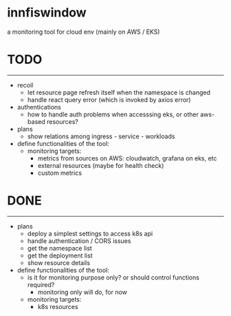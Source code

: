 # innfiswindow

a monitoring tool for cloud env (mainly on AWS / EKS)

# TODO
---
- recoil
  - let resource page refresh itself when the namespace is changed
  - handle react query error (which is invoked by axios error)
- authentications
  - how to handle auth problems when accesssing eks, or other aws-based resources?
- plans
  - show relations among ingress - service - workloads
- define functionalities of the tool:
  - monitoring targets:
    - metrics from sources on AWS: cloudwatch, grafana on eks, etc
    - external resources (maybe for health check)
    - custom metrics

# DONE
---
- plans
  - deploy a simplest settings to access k8s api
  - handle authentication / CORS issues
  - get the namespace list
  - get the deployment list
  - show resource details
- define functionalities of the tool:
  - is it for monitoring purpose only? or should control functions required?
    - monitoring only will do, for now 
  - monitoring targets:
    - k8s resources